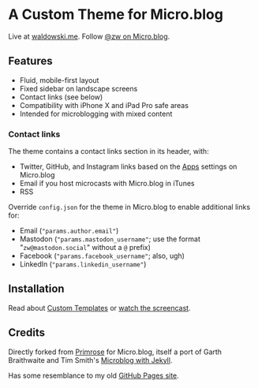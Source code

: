 # A Custom Theme for Micro.blog

Live at [waldowski.me](https://waldowski.me). Follow [@zw on Micro.blog](https://micro.blog/zw).

## Features

- Fluid, mobile-first layout
- Fixed sidebar on landscape screens
- Contact links (see below)
- Compatibility with iPhone X and iPad Pro safe areas
- Intended for microblogging with mixed content

### Contact links

The theme contains a contact links section in its header, with:

- Twitter, GitHub, and Instagram links based on the [Apps](https://micro.blog/account/apps) settings on Micro.blog
- Email if you host microcasts with Micro.blog in iTunes
- RSS

Override `config.json` for the theme in Micro.blog to enable additional links for:

- Email (`"params.author.email"`)
- Mastodon (`"params.mastodon_username"`; use the format "`zw@mastodon.social`" without a `@` prefix)
- Facebook (`"params.facebook_username"`; also, ugh)
- LinkedIn (`"params.linkedin_username"`)

## Installation

Read about [Custom Templates](https://www.manton.org/2019/01/30/custom-templates-categories.html) or [watch the screencast](https://www.manton.org/2019/02/04/ive-posted-a.html).

## Credits

Directly forked from [Primrose](http://github.com/microdotblog/theme-primrose) for Micro.blog, itself a port of Garth Braithwaite and Tim Smith's [Microblog with Jekyll](https://github.com/smithtimmytim/jekyll-microblog).

Has some resemblance to my old [GitHub Pages site](http://github.com/zwaldowski/zwaldowski.github.io).
